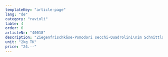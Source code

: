 ```yaml
---
templateKey: "article-page"
lang: "de"
category: "ravioli"
table: 4
order: 6
articleNr: "40018"
description: "Ziegenfrischkäse-Pomodori secchi-Quadrolini\nim Schnittlauchteig"
unit: "2kg TK"
price: "24.--"
---
```


